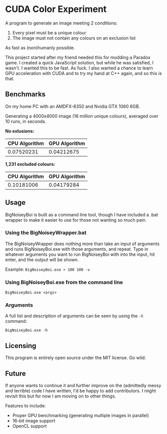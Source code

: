 # CUDA Color Experiment
A program to generate an image meeting 2 conditions:

1. Every pixel must be a unique colour
2. The image must not contain any colours on an exclusion list

As fast as (non)humanly possible.

This project started after my friend needed this for modding a Paradox game. I created a quick JavaScript solution, but while he was satisfied, I wasn't. I wanted this to be fast. As fuck. I also wanted a chance to learn GPU acceleration with CUDA and to try my hand at C++ again, and so this is that.

## Benchmarks

On my home PC with an AMDFX-8350 and Nvidia GTX 1060 6GB.

Generating a 4000x4000 image (16 million unique colours), averaged over 10 runs, in seconds.

**No exlusions:**

|CPU Algorithm|GPU Algorithm|
|---|---|
|0.07520231|0.04212675|

**1,231 excluded colours:**

|CPU Algorithm|GPU Algorithm|
|---|---|
|0.10181006|0.04179284|

## Usage

BigNoiseyBoi is built as a command line tool, though I have included a .bat wrapper to make it easier to use for those not wanting so much pain.

### Using the BigNoiseyWrapper.bat
The BigNoiseyWrapper does nothing more than take an input of arguments and runs BigNoiseyBoi.exe with those arguments, and repeat. Type in whatever arguments you want to run BigNoiseyBoi with into the input, hit enter, and the output will be shown.

Example:
`BigNoiseyBoi.exe > 100 100 -v`

### Using BigNoiseyBoi.exe from the command line
`BigNoiseyBoi.exe <args>`

### Arguments
A full list and description of arguments can be seen by using the `-h` command:

`BigNoiseyBoi.exe -h`

## Licensing
This program is entirely open source under the MIT license. Go wild.

## Future
If anyone wants to continue it and further improve on the (admittedly messy and terrible) code I have written, I'd be happy to add contributors. I might revisit this but for now I am moving on to other things.

Features to include:
* Proper GPU benchmarking (generating multiple images in parallel)
* 16-bit image support
* OpenCL support
